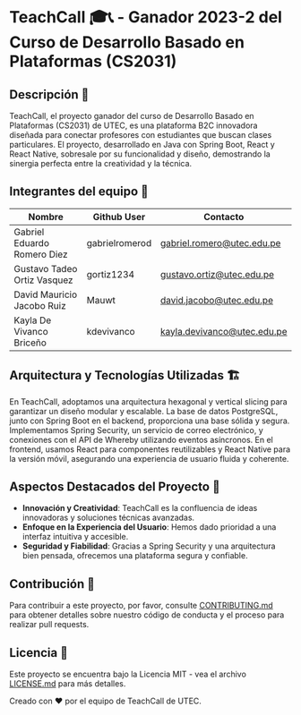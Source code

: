 # TeachCall 🎓📞 - Ganador 2023-2 del Curso de Desarrollo Basado en Plataformas (CS2031)

## Descripción 📝

TeachCall, el proyecto ganador del curso de Desarrollo Basado en Plataformas (CS2031) de UTEC, es una plataforma B2C innovadora diseñada para conectar profesores con estudiantes que buscan clases particulares. El proyecto, desarrollado en Java con Spring Boot, React y React Native, sobresale por su funcionalidad y diseño, demostrando la sinergia perfecta entre la creatividad y la técnica.

## Integrantes del equipo 👥

| Nombre                      | Github User   | Contacto                       |
|-----------------------------|---------------|--------------------------------|
| Gabriel Eduardo Romero Diez | gabrielromerod| gabriel.romero@utec.edu.pe     |
| Gustavo Tadeo Ortiz Vasquez | gortiz1234    | gustavo.ortiz@utec.edu.pe      |
| David Mauricio Jacobo Ruiz  | Mauwt         | david.jacobo@utec.edu.pe       |
| Kayla De Vivanco Briceño    | kdevivanco    | kayla.devivanco@utec.edu.pe    |

## Arquitectura y Tecnologías Utilizadas 🏗️

En TeachCall, adoptamos una arquitectura hexagonal y vertical slicing para garantizar un diseño modular y escalable. La base de datos PostgreSQL, junto con Spring Boot en el backend, proporciona una base sólida y segura. Implementamos Spring Security, un servicio de correo electrónico, y conexiones con el API de Whereby utilizando eventos asíncronos. En el frontend, usamos React para componentes reutilizables y React Native para la versión móvil, asegurando una experiencia de usuario fluida y coherente.

## Aspectos Destacados del Proyecto 🌟

- **Innovación y Creatividad**: TeachCall es la confluencia de ideas innovadoras y soluciones técnicas avanzadas.
- **Enfoque en la Experiencia del Usuario**: Hemos dado prioridad a una interfaz intuitiva y accesible.
- **Seguridad y Fiabilidad**: Gracias a Spring Security y una arquitectura bien pensada, ofrecemos una plataforma segura y confiable.

## Contribución 🤝

Para contribuir a este proyecto, por favor, consulte [CONTRIBUTING.md](CONTRIBUTING.md) para obtener detalles sobre nuestro código de conducta y el proceso para realizar pull requests.

## Licencia 📄

Este proyecto se encuentra bajo la Licencia MIT - vea el archivo [LICENSE.md](LICENSE.md) para más detalles.

Creado con ❤️ por el equipo de TeachCall de UTEC.
